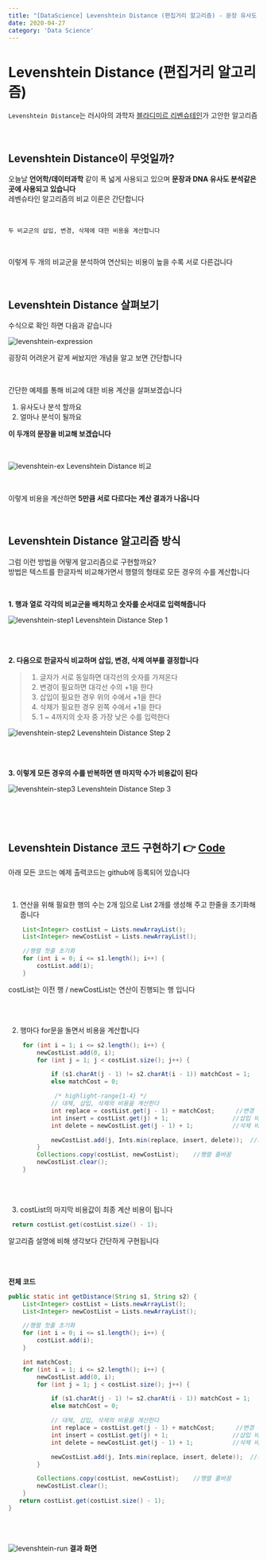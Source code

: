 ```yaml
---
title: "[DataScience] Levenshtein Distance (편집거리 알고리즘) - 문장 유사도 분석을 어떻게 하는가?"
date: 2020-04-27
category: 'Data Science'
---  
```

# Levenshtein Distance (편집거리 알고리즘)
`Levenshtein Distance`는 러시아의 과학자 [블라디미르 리벤슈테인](https://en.wikipedia.org/wiki/Vladimir_Levenshtein)가 고안한 알고리즘  

<br/>

## Levenshtein Distance이 무엇일까?  
오늘날 **언어학/데이터과학** 같이 폭 넓게 사용되고 있으며 **문장과 DNA 유사도 분석같은 곳에 사용되고 있습니다**  
레벤슈타인 알고리즘의 비교 이론은 간단합니다  

<br/>

`두 비교군의 삽입, 변경, 삭제에 대한 비용을 계산합니다`  

<br/>

이렇게 두 개의 비교군을 분석하여 연산되는 <span class='red_font'>비용이 높을 수록</span> 서로 다른겁니다  

<br/>

## Levenshtein Distance 살펴보기  
수식으로 확인 하면 다음과 같습니다  

![levenshtein-expression](./images/levenshtein-expression.png)  

굉장히 어려운거 같게 써놨지만 개념을 알고 보면 간단합니다  

<br/>

간단한 예제를 통해 비교에 대한 비용 계산을 살펴보겠습니다  

1. 유사도나 분석 할까요  
2. 얼마나 분석이 될까요  

**이 두개의 문장을 비교해 보겠습니다**  

<br/>

![levenshtein-ex](./images/levenshtein-ex.png)
<span class='img_caption'>Levenshtein Distance 비교</span>  

<br/>  

이렇게 비용을 계산하면 **5만큼 서로 다르다는 계산 결과가 나옵니다**  


<br/>

## Levenshtein Distance 알고리즘 방식   
그럼 이런 방법을 어떻게 알고리즘으로 구현할까요?  
방법은 텍스트를 한글자씩 비교해가면서 행렬의 형태로 모든 경우의 수를 계산합니다  

<br/>

**1. 행과 열로 각각의 비교군을 배치하고 숫자를 순서대로 입력해줍니다**    

![levenshtein-step1](./images/levenshtein-step1.png)
<span class='img_caption'>Levenshtein Distance Step 1</span>  

<br/>
<br/>

**2. 다음으로 한글자식 비교하며 삽입, 변경, 삭제 여부를 결정합니다**  
> 1. 글자가 서로 동일하면 대각선의 숫자를 가져온다  
> 2. 변경이 필요하면 대각선 수의 +1을 한다  
> 3. 삽입이 필요한 경우 위의 수에서 +1을 한다  
> 4. 삭제가 필요한 경우 왼쪽 수에서 +1을 한다  
> 5. 1 ~ 4까지의 숫자 중 가장 낮은 수를 입력한다   

![levenshtein-step2](./images/levenshtein-process1.png)
<span class='img_caption'>Levenshtein Distance Step 2</span>  

<br/>
<br/>

**3. 이렇게 모든 경우의 수를 반복하면 맨 마지막 수가 비용값이 된다**  

![levenshtein-step3](./images/levenshtein-process2.png)
<span class='img_caption'>Levenshtein Distance Step 3</span>  

<br/>
<br/>
<br/>

## Levenshtein Distance 코드 구현하기 :point_right: [Code](https://github.com/renuevo/data-modeling-algorithm/tree/master/levenshtein-distance)   
아래 모든 코드는 예제 출력코드는 github에 등록되어 있습니다  

<br/>

1. 연산을 위해 필요한 행의 수는 2개 임으로 List 2개를 생성해 주고 한줄을 초기화해 줍니다    
```java
    List<Integer> costList = Lists.newArrayList();
    List<Integer> newCostList = Lists.newArrayList();

    //행렬 첫줄 초기화
    for (int i = 0; i <= s1.length(); i++) {
        costList.add(i);
    }
```
costList는 이전 행 / newCostList는 연산이 진행되는 행 입니다

<br/>
<br/>

2. 행마다 for문을 돌면서 비용을 계산합니다  
```java
    for (int i = 1; i <= s2.length(); i++) {
        newCostList.add(0, i);
        for (int j = 1; j < costList.size(); j++) {

            if (s1.charAt(j - 1) != s2.charAt(i - 1)) matchCost = 1;
            else matchCost = 0;

             /* highlight-range{1-4} */ 
            // 대체, 삽입, 삭제의 비용을 계산한다
            int replace = costList.get(j - 1) + matchCost;      //변경 비용
            int insert = costList.get(j) + 1;                  //삽입 비용
            int delete = newCostList.get(j - 1) + 1;           //삭제 비용

            newCostList.add(j, Ints.min(replace, insert, delete));  //최소 비용 계산
        }
        Collections.copy(costList, newCostList);    //행렬 줄바꿈
        newCostList.clear();
    }
```

<br/>
<br/>

3. costList의 마지막 비용값이 최종 계산 비용이 됩니다
```java
 return costList.get(costList.size() - 1);
```

알고리즘 설명에 비해 생각보다 간단하게 구현됩니다  

<br/>
<br/>

<span class='code_header'>**전체 코드**</span>
```java
public static int getDistance(String s1, String s2) {
    List<Integer> costList = Lists.newArrayList();
    List<Integer> newCostList = Lists.newArrayList();

    //행렬 첫줄 초기화
    for (int i = 0; i <= s1.length(); i++) {
        costList.add(i);
    }

    int matchCost;
    for (int i = 1; i <= s2.length(); i++) {
        newCostList.add(0, i);
        for (int j = 1; j < costList.size(); j++) {

            if (s1.charAt(j - 1) != s2.charAt(i - 1)) matchCost = 1;
            else matchCost = 0;

            // 대체, 삽입, 삭제의 비용을 계산한다
            int replace = costList.get(j - 1) + matchCost;      //변경 비용
            int insert = costList.get(j) + 1;                  //삽입 비용
            int delete = newCostList.get(j - 1) + 1;           //삭제 비용

            newCostList.add(j, Ints.min(replace, insert, delete));  //최소 비용 계산
        }

        Collections.copy(costList, newCostList);    //행렬 줄바꿈
        newCostList.clear();
    }
   return costList.get(costList.size() - 1);
}
```

<br/>
<br/>

![levenshtein-run](./images/levenshtein-run.png)
<span class='img_caption'>**결과 화면**</span>  